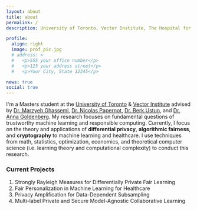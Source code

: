 ```yaml
---
layout: about
title: about
permalink: /
description: University of Toronto, Vector Institute, The Hospital for Sick Children

profile:
  align: right
  image: prof_pic.jpg
  # address: >
  #   <p>555 your office number</p>
  #   <p>123 your address street</p>
  #   <p>Your City, State 12345</p>

news: true
social: true
---
```

I'm a Masters student at the [University of Toronto](https://web.cs.toronto.edu/) & [Vector Institute](https://vectorinstitute.ai/) advised by [Dr. Marzyeh Ghassemi](http://www.marzyehghassemi.com/), [Dr. Nicolas Papernot](https://www.papernot.fr/), [Dr. Berk Ustun](https://www.berkustun.com/), and [Dr. Anna Goldenberg](http://goldenberglab.ca/). My research focuses on fundamental questions of trustworthy machine learning and responsible computing. Currently, I focus on the theory and applications of **differential privacy**, **algorithmic fairness**, and **cryptography** to machine learning and healthcare. I use techniques from math, statistics, optimization, economics, and theoretical computer science (i.e. learning theory and computational complexity) to conduct this research.

### Current Projects
1. Strongly Rayleigh Measures for Differentially Private Fair Learning
2. Fair Personalization in Machine Learning for Healthcare
3. Privacy Amplification for Data-Dependent Subsampling
4. Multi-label Private and Secure Model-Agnostic Collaborative Learning

<!-- You can read more about my research agenda and the broad questions I'm interested in [here](FILL IN). -->

<!-- Link to your social media connections, too. This theme is set up to use [Font Awesome icons](http://fortawesome.github.io/Font-Awesome/){:target="\_blank"} and [Academicons](https://jpswalsh.github.io/academicons/){:target="\_blank"}, like the ones below. Add your Facebook, Twitter, LinkedIn, Google Scholar, or just disable all of them. -->
